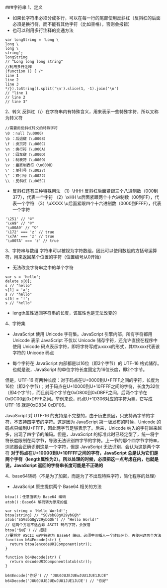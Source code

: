 ###字符串
1、定义
- 如果长字符串必须分成多行，可以在每一行的尾部使用反斜杠（反斜杠的后面必须是换行符，而不能有其他字符（比如空格），否则会报错）
- 也可以利用多行注释的变通方法
```
var longString = 'Long \
long \
long \
string';
longString
// "Long long long string"
//利用多行注释
(function () { /*
line 1
line 2
line 3
*/}).toString().split('\n').slice(1, -1).join('\n')
// "line 1
// line 2
// line 3"
```
2、转义
反斜杠（\）在字符串内有特殊含义，用来表示一些特殊字符，所以又称为转义符

```
//需要用反斜杠转义的特殊字符
\0 ：null（\u0000）
\b ：后退键（\u0008）
\f ：换页符（\u000C）
\n ：换行符（\u000A）
\r ：回车键（\u000D）
\t ：制表符（\u0009）
\v ：垂直制表符（\u000B）
\' ：单引号（\u0027）
\" ：双引号（\u0022）
\\ ：反斜杠（\u005C）
```
- 反斜杠还有三种特殊用法
（1）\HHH
反斜杠后面紧跟三个八进制数（000到377），代表一个字符
（2）\xHH
\x后面紧跟两个十六进制数（00到FF），代表一个字符
（3）\uXXXX
\u后面紧跟四个十六进制数（0000到FFFF），代表一个字符
```
'\251' // "©"
'\xA9' // "©"
'\u00A9' // "©"
'\172' === 'z' // true
'\x7A' === 'z' // true
'\u007A' === 'z' // true
```

3、字符串与数组
字符串可以被视为字符数组，因此可以使用数组的方括号运算符，用来返回某个位置的字符（位置编号从0开始）
- 无法改变字符串之中的单个字符
```
var s = 'hello';
delete s[0];
s // "hello"
s[1] = 'a';
s // "hello"
s[5] = '!';
s // "hello"
```
- length属性返回字符串的长度，该属性也是无法改变的

4、字符集
- JavaScript 使用 Unicode 字符集。JavaScript 引擎内部，所有字符都用 Unicode 表示
JavaScript 不仅以 Unicode 储存字符，还允许直接在程序中使用 Unicode 码点表示字符，即将字符写成\uxxxx的形式，其中xxxx代表该字符的 Unicode 码点

- 每个字符在 JavaScript 内部都是以16位（即2个字节）的 UTF-16 格式储存。也就是说，JavaScript 的单位字符长度固定为16位长度，即2个字节。

但是，UTF-16 有两种长度：对于码点在U+0000到U+FFFF之间的字符，长度为16位（即2个字节）；对于码点在U+10000到U+10FFFF之间的字符，长度为32位（即4个字节），而且前两个字节在0xD800到0xDBFF之间，后两个字节在0xDC00到0xDFFF之间。举例来说，码点U+1D306对应的字符为𝌆，它写成 UTF-16 就是0xD834 0xDF06。

JavaScript 对 UTF-16 的支持是不完整的，由于历史原因，只支持两字节的字符，不支持四字节的字符。这是因为 JavaScript 第一版发布的时候，Unicode 的码点只编到U+FFFF，因此两字节足够表示了。后来，Unicode 纳入的字符越来越多，出现了四字节的编码。但是，JavaScript 的标准此时已经定型了，统一将字符长度限制在两字节，导致无法识别四字节的字符。上一节的那个四字节字符𝌆，浏览器会正确识别这是一个字符，但是 JavaScript 无法识别，会认为这是两个字符
**对于码点在U+10000到U+10FFFF之间的字符，JavaScript 总是认为它们是两个字符（length属性为2）。所以处理的时候，必须把这一点考虑在内，也就是说，JavaScript 返回的字符串长度可能是不正确的**

4、base64转码（不是为了加密，而是为了不出现特殊字符，简化程序的处理）
- JavaScript 原生提供两个 Base64 相关的方法
```
btoa()：任意值转为 Base64 编码
atob()：Base64 编码转为原来的值
```

```
var string = 'Hello World!';
btoa(string) // "SGVsbG8gV29ybGQh"
atob('SGVsbG8gV29ybGQh') // "Hello World!"
// 这两个方法不适合非 ASCII 码的字符，会报错
btoa('你好') // 报错
//要将非 ASCII 码字符转为 Base64 编码，必须中间插入一个转码环节，再使用这两个方法
function b64Encode(str) {
  return btoa(encodeURIComponent(str));
}

function b64Decode(str) {
  return decodeURIComponent(atob(str));
}

b64Encode('你好') // "JUU0JUJEJUEwJUU1JUE1JUJE"
b64Decode('JUU0JUJEJUEwJUU1JUE1JUJE') // "你好"
```

